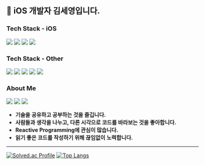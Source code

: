 ## 👋 iOS 개발자 김세영입니다.

### Tech Stack - iOS
<img src="https://img.shields.io/badge/iOS-000000?style=flat-square&logo=Apple&logoColor=white"/></a>
<img src="https://img.shields.io/badge/Swift-F05138?style=flat-square&logo=Swift&logoColor=white"/></a>
<img src="https://img.shields.io/badge/Xcode-147EFB?style=flat-square&logo=Xcode&logoColor=white"/></a>
<img src="https://img.shields.io/badge/RxSwift-B7178C?style=flat-square&logo=ReactiveX&logoColor=white"/></a>

### Tech Stack - Other
<img src="https://img.shields.io/badge/Javascript-F7DF1E?style=flat-square&logo=Javascript&logoColor=black"/></a>
<img src="https://img.shields.io/badge/Python-3776AB?style=flat-square&logo=Python&logoColor=white"/></a>
<img src="https://img.shields.io/badge/C-A8B9CC?style=flat-square&logo=C&logoColor=black"/></a>
<img src="https://img.shields.io/badge/C%2B%2B-00599C?style=flat-square&logo=C%2B%2B&logoColor=white"/></a>
<img src="https://img.shields.io/badge/Firebase-FFCA28?style=flat-square&logo=Firebase&logoColor=orange"/></a>

### About Me
<a href="https://yy0867.notion.site/iOS-3412c4e2f5b242f49555c5426078f00e"><img src="https://img.shields.io/badge/resume-000000?style=flat-square&logo=Notion&logoColor=white"/></a>
<a href="https://velog.io/@yy0867"><img src="https://img.shields.io/badge/blog-20C997?style=flat-square&logo=Velog&logoColor=white"/></a>
<a href="mailto:yy0867@gmail.com"><img src="https://img.shields.io/badge/gmail-EA4335?style=flat-square&logo=Gmail&logoColor=white"/></a>

- **기술을 공유하고 공부하는 것을 즐깁니다.**
- **사람들과 생각을 나누고, 다른 시각으로 코드를 바라보는 것을 좋아합니다.**
- **Reactive Programming에 관심이 많습니다.**
- **읽기 좋은 코드를 작성하기 위해 끊임없이 노력합니다.**

****
[![Solved.ac Profile](http://mazassumnida.wtf/api/generate_badge?boj=yy0867)](https://solved.ac/yy0867)
[![Top Langs](https://github-readme-stats.vercel.app/api/top-langs/?username=yy0867&layout=compact&langs_count=6&hide=rich%20text%20format)](https://github.com/yy0867/github-readme-stats)
